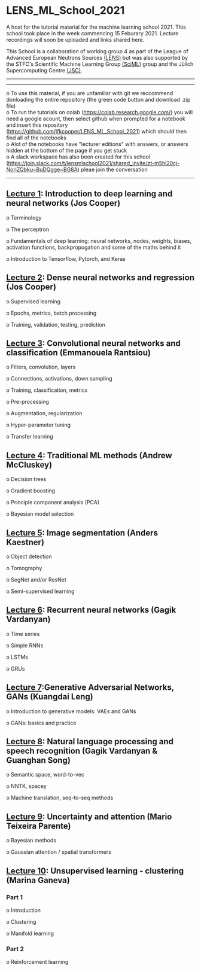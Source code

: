 # LENS_ML_School_2021


A host for the tutorial material for the machine learning school 2021.
This school took place in the week commencing 15 Feburary 2021. Lecture recordings will soon be uploaded and links shared here.   

This School is a collaboration of working group 4 as part of the League of Advanced European Neutrons Sources [(LENS)](https://www.lens-initiative.org/) but was also supported by the STFC's Scientific Machine Learning Group [(SciML)](https://www.scd.stfc.ac.uk/Pages/Scientific-Machine-Learning.aspx) group and the Jülich Supercomputing Centre [(JSC)](https://www.fz-juelich.de/ias/jsc/EN/Home/home_node.html).
<hr />
<hr />

o  To use this material, if you are unfamiliar with git we reccommend donloading the entire repository (the green code button and download .zip file)  
o  To run the tutorials on colab (https://colab.research.google.com/) you will need a google acount, then select github when prompted for a notebook and insert this repository (https://github.com/jfkcooper/LENS_ML_School_2021) which should then find all of the notebooks   
o  Alot of the notebooks have "lecturer editions" with answers, or answers hidden at the bottom of the page if you get stuck  
o  A slack workspace has also been created for this school (https://join.slack.com/t/lensmlschool2021/shared_invite/zt-m5hi20cj-NoriZQbku~BuDQgge~BG8A) pleae join the conversation
<hr />


## [Lecture 1](https://github.com/jfkcooper/LENS_ML_School_2021/tree/main/lecture_1): Introduction to deep learning and neural networks (Jos Cooper)

o    Terminology

o    The perceptron

o    Fundamentals of deep learning: neural networks, nodes, weights, biases, activation functions,  backpropogation and some of the maths behind it

o    Introduction to Tensorflow, Pytorch, and Keras  

  


## [Lecture 2](https://github.com/jfkcooper/LENS_ML_School_2021/tree/main/lecture_2): Dense neural networks and regression (Jos Cooper) 

o    Supervised learning

o    Epochs, metrics, batch processing

o    Training, validation, testing, prediction  




## [Lecture 3](https://github.com/jfkcooper/LENS_ML_School_2021/tree/main/lecture_3): Convolutional neural networks and classification (Emmanouela Rantsiou)

o    Filters, convolution, layers

o    Connections, activations, down sampling

o    Training, classification, metrics

o    Pre-processing

o    Augmentation, regularization

o    Hyper-parameter tuning

o    Transfer learning  





## [Lecture 4](https://mccluskey.scot/trad_ml_methods/intro.html): Traditional ML methods (Andrew McCluskey)

o    Decision trees

o    Gradient boosting

o    Principle component analysis (PCA)

o    Bayesian model selection  




## [Lecture 5](https://imaginglectures.github.io/MLSegmentation4NI/): Image segmentation (Anders Kaestner)

o    Object detection

o    Tomography

o    SegNet and/or ResNet

o    Semi-supervised learning  




## [Lecture 6](https://github.com/jfkcooper/LENS_ML_School_2021/tree/main/lectures_6_8): Recurrent neural networks (Gagik Vardanyan)

o    Time series

o    Simple RNNs

o    LSTMs

o    GRUs  




## [Lecture 7](https://github.com/jfkcooper/LENS_ML_School_2021/tree/main/lecture_7):Generative Adversarial Networks, GANs (Kuangdai Leng)

o    Introduction to generative models: VAEs and GANs

o    GANs: basics and practice  
 



## [Lecture 8](https://github.com/jfkcooper/LENS_ML_School_2021/tree/main/lectures_6_8): Natural language processing and speech recognition (Gagik Vardanyan & Guanghan Song)

o    Semantic space, word-to-vec

o    NNTK, spacey

o    Machine translation, seq-to-seq methods  





## [Lecture 9](https://github.com/jfkcooper/LENS_ML_School_2021/tree/main/lecture_9): Uncertainty and attention (Mario Teixeira Parente)

o    Bayesian methods 

o    Gaussian attention / spatial transformers  




## [Lecture 10](https://github.com/jfkcooper/LENS_ML_School_2021/tree/main/lecture_10): Unsupervised learning - clustering (Marina Ganeva)

### Part 1

o   Introduction

o    Clustering

o    Manifold learning

### Part 2

o    Reinforcement learning  
  
